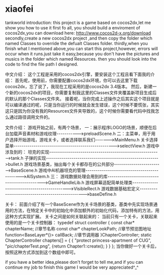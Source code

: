 # xiaofei
tankworld introduction:
this project is a game based on cocos2dx,let me show you how to use it
first fo all, you should build a enviroment of cocos2dx,you can download here: http://www.cocos2d-x.org/download
secondly,create a new cocos2dx project ,and then copy the folder which named Classes to override the defualt Classes folder.
thirdly,when you finish what I mentioned above,you can start this project,however, errors will occur when it runs.just take it easy,because you don't have the pictures and musics in the folder which named Resources. then you should look into the code to find the file path I designed.

中文介绍：
这个工程是采用的cocos2dx引擎，要安装这个工程且看下面我的介绍：
首先呢，使用前，你需要配置cocos2dx环境，你可以去这里下载cocos2dx，忘了说了，我现在工程采用的是cocos2dx 3.4版本。
然后，新建一个新的cocos2dx的项目，你需要复制我这里的Classes文件夹覆盖新项目生成后的默认的那个Classes文件夹。
接着呢，当你完成上述操作之后其实这个项目就是可以编译通过的呢，只是当你运行的时候就会发生错误，这个时候不要慌张，其实这只是因为你没有我的Resources文件夹导致的，这个时候你需要看代码中找我怎么通过路径调用文件的。

文件介绍：
游戏开始之前，有两个场景，
一：展示程序LOGO的场景，顺便在后台加载声音素材和游戏纹理----------->preloadScene.h
二：主菜单，用于用户选择开始游戏，游戏关卡，或者选择联系我们------->MainMenu.h
    关卡选择菜单--------------------------------------------------->selectView.h
游戏中涉及到的：
坦克的实现--------------------------------------------------------->tank.h
子弹的实现--------------------------------------------------------->bullet.h
游戏场景基类，抽出每个关卡都存在的公共部分------------------------->BaseScene.h
游戏中AI机器坦克的管理--------------------------------------------->AISystem.h
三：
游戏数据处理会用到的库--------------------------------------------->GameHandleLib.h
游戏屏幕适配简单处理类--------------------------------------------->VisibleRect.h
游戏数据基础宏定义------------------------------------------------->baseDefine.h

关卡：
前面介绍了有一个BaseScene作为关卡场景的基类，基类中先实现场景通用的方法，在特定关卡中的初始化中添加额外的初始化代码，添加特有的方法，用这种方式实现扩展。
关卡之间是如何关联起来的：  当前只有一个关卡，关联起来使用的是一个关卡控制器：
typedef struct controller
{
	const char*					chapterName;		//章节名称
	const char*					chapterLookPath;	//章节预览图地址
	function<BaseLayer*()>		callBack;			//章节调用器
}ChapterController;
static ChapterController chapters[] =
{
	{ "protect princess-apartment of CUG", "pic/chapterTest.png", [](){return Chapter1::create(); } }
};
当你做好一个关卡后，按照这种方式添加到这个数组中即可。


if you have a better idea,please don't forget to tell me,and if you can continue my job to finish this game I would be very appreciated^_^
